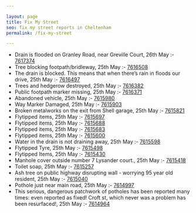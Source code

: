 ```yaml
---

layout: page
title: Fix My Street
seo: fix my street reports in Cheltenham
permalink: /fix-my-street

---
```


<!-- fix_marker starts -->

- Drain is flooded on Granley Road, near Greville Court, 26th May :- [7617374](https://www.fixmystreet.com/report/7617374)
- Tree blocking footpath/bridleway, 25th May :- [7616508](https://www.fixmystreet.com/report/7616508)
- The drain is blocked. This means that when there’s rain in floods our drive, 25th May :- [7616497](https://www.fixmystreet.com/report/7616497)
- Trees and hedgerow destroyed, 25th May :- [7616382](https://www.fixmystreet.com/report/7616382)
- Public footpath marker missing, 25th May :- [7616371](https://www.fixmystreet.com/report/7616371)
- Abandoned vehicle, 25th May :- [7615980](https://www.fixmystreet.com/report/7615980)
- Way Marker Damaged, 25th May :- [7615903](https://www.fixmystreet.com/report/7615903)
- Broken metalworks on the exit from Shell garage, 25th May :- [7615821](https://www.fixmystreet.com/report/7615821)
- Flytipped items, 25th May :- [7615697](https://www.fixmystreet.com/report/7615697)
- Flytipped items, 25th May :- [7615688](https://www.fixmystreet.com/report/7615688)
- Flytipped items, 25th May :- [7615683](https://www.fixmystreet.com/report/7615683)
- Flytipped items, 25th May :- [7615600](https://www.fixmystreet.com/report/7615600)
- Water in the drain is not draining away, 25th May :- [7615598](https://www.fixmystreet.com/report/7615598)
- Flytipped Tyre, 25th May :- [7615498](https://www.fixmystreet.com/report/7615498)
- Flytipped Items, 25th May :- [7615430](https://www.fixmystreet.com/report/7615430)
- Manhole cover outside number 7 Lysander court., 25th May :- [7615418](https://www.fixmystreet.com/report/7615418)
- Toilet soap, 25th May :- [7615257](https://www.fixmystreet.com/report/7615257)
- Ash tree on public highway disrupting wall - worrying 95 year old resident, 25th May :- [7615040](https://www.fixmystreet.com/report/7615040)
- Pothole just near main road, 25th May :- [7614997](https://www.fixmystreet.com/report/7614997)
- This serious, dangerous patchwork of potholes has been reported many times: even reported as fixed! Croft st, which never was a problem has been resurfaced!, 25th May :- [7614964](https://www.fixmystreet.com/report/7614964)

<!-- fix_marker ends -->